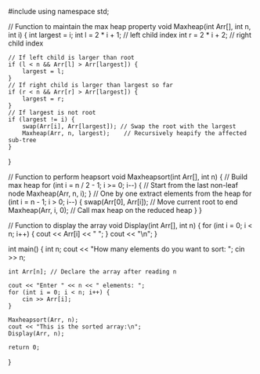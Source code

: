 #include <iostream>
using namespace std;

// Function to maintain the max heap property
void Maxheap(int Arr[], int n, int i) {
    int largest = i;
    int l = 2 * i + 1; // left child index
    int r = 2 * i + 2; // right child index

    // If left child is larger than root
    if (l < n && Arr[l] > Arr[largest]) {
        largest = l;
    }
    // If right child is larger than largest so far
    if (r < n && Arr[r] > Arr[largest]) {
        largest = r;
    }
    // If largest is not root
    if (largest != i) {
        swap(Arr[i], Arr[largest]); // Swap the root with the largest
        Maxheap(Arr, n, largest);    // Recursively heapify the affected sub-tree
    }
}

// Function to perform heapsort
void Maxheapsort(int Arr[], int n) {
    // Build max heap
    for (int i = n / 2 - 1; i >= 0; i--) { // Start from the last non-leaf node
        Maxheap(Arr, n, i);
    }
    // One by one extract elements from the heap
    for (int i = n - 1; i > 0; i--) {
        swap(Arr[0], Arr[i]); // Move current root to end
        Maxheap(Arr, i, 0);    // Call max heap on the reduced heap
    }
}

// Function to display the array
void Display(int Arr[], int n) {
    for (int i = 0; i < n; i++) {
        cout << Arr[i] << " ";
    }
    cout << "\n";
}

int main() {
    int n;
    cout << "How many elements do you want to sort: ";
    cin >> n;
    
    int Arr[n]; // Declare the array after reading n

    cout << "Enter " << n << " elements: ";
    for (int i = 0; i < n; i++) {
        cin >> Arr[i];
    }
    
    Maxheapsort(Arr, n);
    cout << "This is the sorted array:\n";
    Display(Arr, n);
    
    return 0; 
}
      
